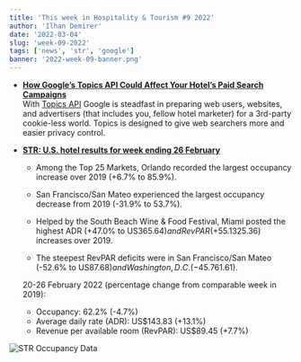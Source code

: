 ```yaml
---
title: 'This week in Hospitality & Tourism #9 2022'
author: 'Ilhan Demirer'
date: '2022-03-04'
slug: 'week-09-2022'
tags: ['news', 'str', 'google']
banner: '2022-week-09-banner.png'
---
```

- **[How Google’s Topics API Could Affect Your Hotel’s Paid Search Campaigns](https://www.hospitalitynet.org/news/4108881.html)**  
  With [Topics API](https://blog.google/products/chrome/get-know-new-topics-api-privacy-sandbox/) Google is steadfast in preparing web users, websites, and advertisers (that includes you, fellow hotel marketer) for a 3rd-party cookie-less world. Topics is designed to give web searchers more and easier privacy control.
  
- **[STR: U.S. hotel results for week ending 26 February](https://str.com/press-release/str-us-hotel-results-week-ending-26-february)**  
  - Among the Top 25 Markets, Orlando recorded the largest occupancy increase over 2019 (+6.7% to 85.9%).
  
  - San Francisco/San Mateo experienced the largest occupancy decrease from 2019 (-31.9% to 53.7%).
  
  - Helped by the South Beach Wine & Food Festival, Miami posted the highest ADR (+47.0% to US$365.64) and RevPAR (+55.1% to US$325.36) increases over 2019.
  
  - The steepest RevPAR deficits were in San Francisco/San Mateo (-52.6% to US$87.68) and Washington, D.C. (-45.7% to US$61.61).
  
  20-26 February 2022 (percentage change from comparable week in 2019):

  - Occupancy: 62.2% (-4.7%)
  - Average daily rate (ADR): US$143.83 (+13.1%)
  - Revenue per available room (RevPAR): US$89.45 (+7.7%)

![STR Occupancy Data](/images/blogimages/2022-week-09-occupancy.png)
